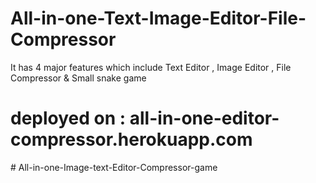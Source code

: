 # All-in-one-Text-Image-Editor-File-Compressor
It has 4 major features which include Text Editor , Image Editor , File Compressor &amp; Small snake game

# deployed on : all-in-one-editor-compressor.herokuapp.com
#   A l l - i n - o n e - I m a g e - t e x t - E d i t o r - C o m p r e s s o r - g a m e  
 